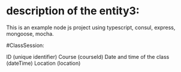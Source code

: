 # description of the entity3:
This is an example node js project using typescript, consul, express, mongoose, mocha.

#ClassSession:

ID (unique identifier)
Course (courseId)
Date and time of the class (dateTime)
Location (location)

